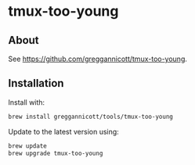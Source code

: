 # tmux-too-young

## About

See https://github.com/greggannicott/tmux-too-young.

## Installation

Install with:

```bash
brew install greggannicott/tools/tmux-too-young
```

Update to the latest version using:

```bash
brew update
brew upgrade tmux-too-young
```
